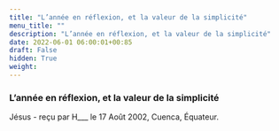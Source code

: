 ```yaml
---
title: "L’année en réflexion, et la valeur de la simplicité"
menu_title: ""
description: "L’année en réflexion, et la valeur de la simplicité"
date: 2022-06-01 06:00:01+00:85
draft: False
hidden: True
weight:
---
```

### L’année en réflexion, et la valeur de la simplicité

Jésus - reçu par H___  le 17 Août 2002, Cuenca, Équateur.



